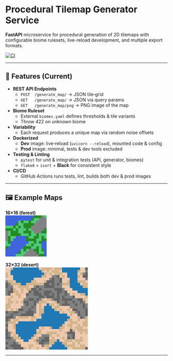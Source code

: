 # Procedural Tilemap Generator Service

**FastAPI** microservice for procedural generation of 2D tilemaps with configurable biome rulesets, live-reload development, and multiple export formats.

[![CI](https://github.com/your-org/pmg-service/actions/workflows/ci.yml/badge.svg)](https://github.com/your-org/pmg-service/actions/workflows/ci.yml)

---

## 🚀 Features (Current)

- **REST API Endpoints**
  - `POST  /generate_map/` → JSON tile‐grid
  - `GET   /generate_map/` → JSON via query params
  - `GET   /generate_map/png` → PNG image of the map
- **Biome Ruleset**
  - External `biomes.yaml` defines thresholds & tile variants
  - Throw 422 on unknown biome
- **Variability**
  - Each request produces a unique map via random noise offsets
- **Dockerized**
  - **Dev** image: live‐reload (`uvicorn --reload`), mounted code & config
  - **Prod** image: minimal, tests & dev tools excluded
- **Testing & Linting**
  - `pytest` for unit & integration tests (API, generator, biomes)
  - `flake8` + `isort` + **Black** for consistent style
- **CI/CD**
  - GitHub Actions runs tests, lint, builds both dev & prod images

---

## 🖼️ Example Maps

**16×16 (forest)**  
![16x16 Forest](examples/map-16x16-forest.png)

**32×32 (desert)**  
![32x32 Desert](examples/map-32x32-desert.png)

---
